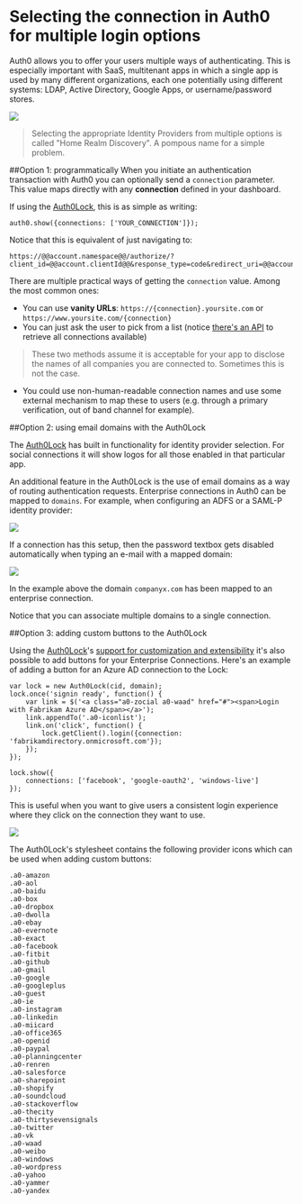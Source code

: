 # Selecting the connection in Auth0 for multiple login options

Auth0 allows you to offer your users multiple ways of authenticating. This is especially important with SaaS, multitenant apps in which a single app is used by many different organizations, each one potentially using different systems: LDAP, Active Directory, Google Apps, or username/password stores.

![](https://docs.google.com/drawings/d/1h3-gOOLOEOzbqh5c3n_9p7YNHpkffHNH7nFOgG3KM8A/pub?w=744&amp;h=307)

> Selecting the appropriate Identity Providers from multiple options is called "Home Realm Discovery". A pompous name for a simple problem.

##Option 1: programmatically
When you initiate an authentication transaction with Auth0 you can optionally send a `connection` parameter. This value maps directly with any __connection__ defined in your dashboard.

If using the [Auth0Lock](lock), this is as simple as writing:

	auth0.show({connections: ['YOUR_CONNECTION']});


Notice that this is equivalent of just navigating to:

	https://@@account.namespace@@/authorize/?client_id=@@account.clientId@@&response_type=code&redirect_uri=@@account.callback@@&state=OPAQUE_VALUE&connection=YOUR_CONNECTION

There are multiple practical ways of getting the `connection` value. Among the most common ones:

* You can use __vanity URLs__: `https://{connection}.yoursite.com` or `https://www.yoursite.com/{connection}`
* You can just ask the user to pick from a list (notice [there's an API](@@base_url@@/api#!#get--api-connections) to retrieve all connections available)

> These two methods assume it is acceptable for your app to disclose the names of all companies you are connected to. Sometimes this is not the case.

* You could use non-human-readable connection names and use some external mechanism to map these to users (e.g. through a primary verification, out of band channel for example).

##Option 2: using email domains with the Auth0Lock

The [Auth0Lock](lock) has built in functionality for identity provider selection. For social connections it will show logos for all those enabled in that particular app.

An additional feature in the Auth0Lock is the use of email domains as a way of routing authentication requests. Enterprise connections in Auth0 can be mapped to `domains`. For example, when configuring an ADFS or a SAML-P identity provider:

![](https://cldup.com/k_LcfC8PHp.png)

If a connection has this setup, then the password textbox gets disabled automatically when typing an e-mail with a mapped domain:

![](https://cldup.com/R7mvAZpSnf.png)

In the example above the domain `companyx.com` has been mapped to an enterprise connection.

Notice that you can associate multiple domains to a single connection.

##Option 3: adding custom buttons to the Auth0Lock

Using the [Auth0Lock](lock)'s [support for customization and extensibility](https://github.com/auth0/lock/wiki/Auth0lock-customization) it's also possible to add buttons for your Enterprise Connections. Here's an example of adding a button for an Azure AD connection to the Lock:

```
var lock = new Auth0Lock(cid, domain);
lock.once('signin ready', function() {
    var link = $('<a class="a0-zocial a0-waad" href="#"><span>Login with Fabrikam Azure AD</span></a>');
    link.appendTo('.a0-iconlist');
    link.on('click', function() {
        lock.getClient().login({connection: 'fabrikamdirectory.onmicrosoft.com'});
    });
});

lock.show({
    connections: ['facebook', 'google-oauth2', 'windows-live']
});
```

This is useful when you want to give users a consistent login experience where they click on the connection they want to use.

![](//cdn.auth0.com/docs/img/hrd-custom-buttons-lock.png)

The Auth0Lock's stylesheet contains the following provider icons which can be used when adding custom buttons:

```
.a0-amazon
.a0-aol
.a0-baidu
.a0-box
.a0-dropbox
.a0-dwolla
.a0-ebay
.a0-evernote
.a0-exact
.a0-facebook
.a0-fitbit
.a0-github
.a0-gmail
.a0-google
.a0-googleplus
.a0-guest
.a0-ie
.a0-instagram
.a0-linkedin
.a0-miicard
.a0-office365
.a0-openid
.a0-paypal
.a0-planningcenter
.a0-renren
.a0-salesforce
.a0-sharepoint
.a0-shopify
.a0-soundcloud
.a0-stackoverflow
.a0-thecity
.a0-thirtysevensignals
.a0-twitter
.a0-vk
.a0-waad
.a0-weibo
.a0-windows
.a0-wordpress
.a0-yahoo
.a0-yammer
.a0-yandex
```